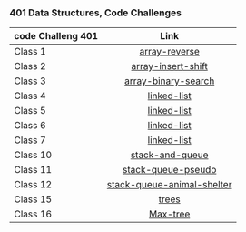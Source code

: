 ### 401 Data Structures, Code Challenges

| code Challeng 401     | Link                                                            |
| ----------------------|:---------------------------------------------------------------:|
|  Class 1              |[array-reverse](./array-reverse/README.md)                       |
|  Class 2              |[array-insert-shift](./array-insert-shift/README.md)             |
|  Class 3              |[array-binary-search](./array-binary-search/README.md)           |
|  Class 4              |[linked-list](./linked-list/README.md)                           |
|  Class 5              |[linked-list](./linked-list/README.md)                           |
|  Class 6              |[linked-list](./linked-list/README.md)                           |
|  Class 7              |[linked-list](./linked-list/README.md)                           |
|  Class 10             |[stack-and-queue](./stack-and-queue/README.md)                   |
|  Class 11             |[stack-queue-pseudo](./stack-and-queue/README.md)                |
|  Class 12             |[stack-queue-animal-shelter](./stack-and-queue/README.md)        |
|  Class 15             |[trees](./trees/README.md)                                       |
|  Class 16             |[Max-tree](./trees/README.md)                                    |







